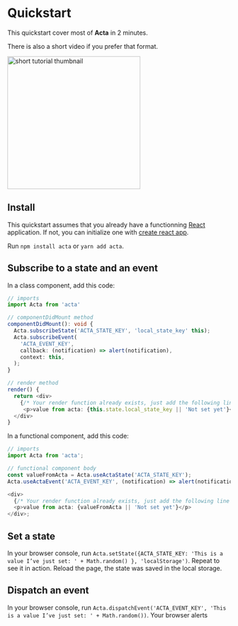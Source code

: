# Quickstart

This quickstart cover most of **Acta** in 2 minutes.

There is also a short video if you prefer that format.

<p>
  <a href="https://www.youtube.com/watch?v=3rSafOVOFS8" target="_blank" rel="noopener noreferrer">
    <img src="/_media/short_tuto_video.jpg" alt="short tutorial thumbnail" width="300" />
  </a>
</p>

## Install

This quickstart assumes that you already have a functionning [React](https://reactjs.org/) application. If not, you can initialize one with [create react app](https://create-react-app.dev/docs/getting-started/).

Run `npm install acta` or `yarn add acta`.

## Subscribe to a state and an event

In a class component, add this code:

```typescript
// imports
import Acta from 'acta'

// componentDidMount method
componentDidMount(): void {
  Acta.subscribeState('ACTA_STATE_KEY', 'local_state_key' this);
  Acta.subscribeEvent(
    'ACTA_EVENT_KEY',
    callback: (notification) => alert(notification),
    context: this,
  );
}

// render method
render() {
  return <div>
    {/* Your render function already exists, just add the following line */}
     <p>value from acta: {this.state.local_state_key || 'Not set yet'}</p>
  </div>
}
```

In a functional component, add this code:

```typescript
// imports
import Acta from 'acta';

// functional component body
const valueFromActa = Acta.useActaState('ACTA_STATE_KEY');
Acta.useActaEvent('ACTA_EVENT_KEY', (notification) => alert(notification));

<div>
  {/* Your render function already exists, just add the following line */}
  <p>value from acta: {valueFromActa || 'Not set yet'}</p>
</div>;
```

## Set a state

In your browser console, run `Acta.setState({ACTA_STATE_KEY: 'This is a value I’ve just set: ' + Math.random() }, 'localStorage')`. Repeat to see it in action. Reload the page, the state was saved in the local storage.

## Dispatch an event

In your browser console, run `Acta.dispatchEvent('ACTA_EVENT_KEY', 'This is a value I’ve just set: ' + Math.random())`. Your browser alerts
